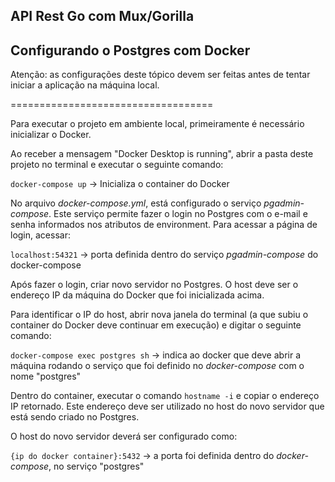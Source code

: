 ## API Rest Go com Mux/Gorilla

## Configurando o Postgres com Docker

Atenção: as configurações deste tópico devem ser feitas antes de
tentar iniciar a aplicação na máquina local.

===================================

Para executar o projeto em ambiente local, primeiramente é
necessário inicializar o Docker.

Ao receber a mensagem "Docker Desktop is running", abrir
a pasta deste projeto no terminal e executar o seguinte comando:

`docker-compose up` -> Inicializa o container do Docker

No arquivo *docker-compose.yml*, está configurado o serviço *pgadmin-compose*.
Este serviço permite fazer o login no Postgres com o e-mail e senha informados nos
atributos de environment. Para acessar a página de login, acessar:

`localhost:54321` -> porta definida dentro do serviço *pgadmin-compose* do
docker-compose

Após fazer o login, criar novo servidor no Postgres. O host deve ser o
endereço IP da máquina do Docker que foi inicializada acima.

Para identificar o IP do host, abrir nova janela do terminal (a que subiu
o container do Docker deve continuar em execução) e digitar o seguinte
comando:

`docker-compose exec postgres sh` -> indica ao docker que deve abrir
a máquina rodando o serviço que foi definido no *docker-compose* com o nome
"postgres"

Dentro do container, executar o comando `hostname -i` e copiar o endereço
IP retornado. Este endereço deve ser utilizado no host do novo servidor
que está sendo criado no Postgres.

O host do novo servidor deverá ser configurado como:

`{ip do docker container}:5432` -> a porta foi definida dentro do *docker-compose*,
no serviço "postgres"
